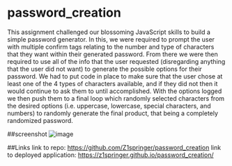 # password_creation

This assignment challenged our blossoming JavaScript skills to build a simple password generator. In this, we were required to prompt the user with multiple confirm tags relating to the number and type of characters that they want within their generated password. From there we were then required to use all of the info that the user requested (disregarding anything that the user did not want) to generate the possible options for their password. We had to put code in place to make sure that the user chose at least one of the 4 types of characters available, and if they did not then it would continue to ask them to until accomplished. With the options logged we then push them to a final loop which randomly selected characters from the desired options (i.e. uppercase, lowercase, special characters, and numbers) to randomly generate the final product, that being a completely randomized password.

##screenshot
![image](https://user-images.githubusercontent.com/74688904/101845119-b48c5080-3b02-11eb-82cb-758eddb04f31.png)

##Links
link to repo: https://github.com/Z1springer/password_creation
link to deployed application: https://z1springer.github.io/password_creation/
